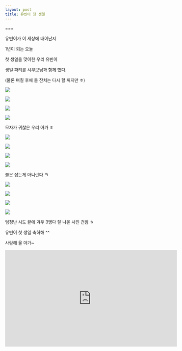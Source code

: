 ```yaml
---
layout: post
title: 유빈이 첫 생일
---
```

===

유빈이가 이 세상에 태어난지

1년이 되는 오늘

첫 생일을 맞이한 우리 유빈이

생일 파티를 시부모님과 함께 했다.

(물론 며칠 후에 돌 잔치는 다시 할 꺼지만 ㅎ)

![](https://lh3.googleusercontent.com/ZyGKdY2eb7QSaSdbMMhq9MMPNZa0C11dWlNlUKsX0DY=w831-h1247-no)

![](https://lh3.googleusercontent.com/oLfMxca9xdy0Q7EivgfEjwuAv9iQzbVg0vBKu3u7Bc8=w831-h1247-no)

![](https://lh3.googleusercontent.com/DSalpiuc1t_SrFlD-2--EdgYrQz3_ybOAM6OpOD7boo=w831-h1247-no)

![](https://lh3.googleusercontent.com/p3A7cKb-kr1EcYYwR5CiuJEZF01GVJwlxXlggby-zqI=w831-h1247-no)

모자가 귀찮은 우리 아가 ㅎ

![](https://lh3.googleusercontent.com/AhQ3_qx6Kz5ipgDboVLSZQKg8RXLUzEPNkhzPkNnQuo=w831-h1247-no)

![](https://lh3.googleusercontent.com/Icwwxh1de3tMwMISo0hejhuMMClm_AjSXUUYW0MSsxc=w831-h1247-no)

![](https://lh3.googleusercontent.com/Cnm9oM0JuC4qNm1qEceFbZg_KO66IV2ypql8qGgSDn0=w831-h1247-no)

![](https://lh3.googleusercontent.com/08t75ao65zQ3NSKgnI-VPPnHSgCc9-KoUt-ITsYrkX4=w831-h1247-no)

불은 잡는게 아니란다 ㅋ

![](https://lh3.googleusercontent.com/ldpR_vlidhJil-YXd6NkceSb4dNryVtAcRblbdI8xso=w831-h1247-no)

![](https://lh3.googleusercontent.com/7khApE1ntBQE9gsNqki4hDC3NsXZ5M20nT38Z4rDlAw=w831-h1247-no)

![](https://lh3.googleusercontent.com/at7H62AJnqlw0pHaAKygoJxG-0ebgVmLUNIRDkVewXI=w831-h1247-no)

![](https://lh3.googleusercontent.com/iDSuYCcggXI0R5Oxu1whkMSpZbwLM928YwUywvi4IYQ=w831-h1247-no)

엄청난 시도 끝에 겨우 3명다 잘 나온 사진 건짐 ㅎ

유빈이 첫 생일 축하해 ^^ 

사랑해 울 아가~

<iframe width="560" height="315" src="https://www.youtube.com/embed/dKB-QnUyvu4" frameborder="0" allowfullscreen></iframe>
